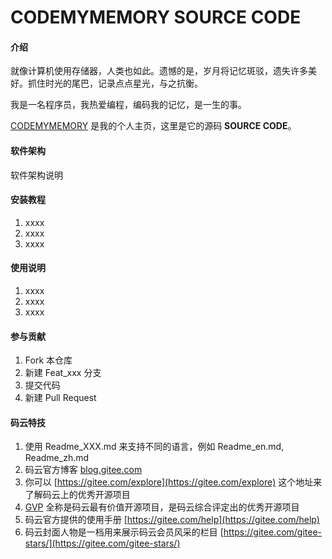 # CODEMYMEMORY SOURCE CODE

#### 介绍
就像计算机使用存储器，人类也如此。遗憾的是，岁月将记忆斑驳，遗失许多美好。抓住时光的尾巴，记录点点星光，与之抗衡。

我是一名程序员，我热爱编程，编码我的记忆，是一生的事。

[CODEMYMEMORY](http://siogian.github.io) 是我的个人主页，这里是它的源码 **SOURCE CODE**。

#### 软件架构
软件架构说明


#### 安装教程
 
1. xxxx
2. xxxx
3. xxxx

#### 使用说明

1. xxxx
2. xxxx
3. xxxx

#### 参与贡献

1. Fork 本仓库
2. 新建 Feat_xxx 分支
3. 提交代码
4. 新建 Pull Request


#### 码云特技

1. 使用 Readme\_XXX.md 来支持不同的语言，例如 Readme\_en.md, Readme\_zh.md
2. 码云官方博客 [blog.gitee.com](https://blog.gitee.com)
3. 你可以 [https://gitee.com/explore](https://gitee.com/explore) 这个地址来了解码云上的优秀开源项目
4. [GVP](https://gitee.com/gvp) 全称是码云最有价值开源项目，是码云综合评定出的优秀开源项目
5. 码云官方提供的使用手册 [https://gitee.com/help](https://gitee.com/help)
6. 码云封面人物是一档用来展示码云会员风采的栏目 [https://gitee.com/gitee-stars/](https://gitee.com/gitee-stars/)